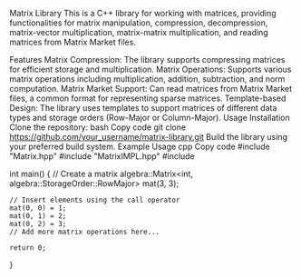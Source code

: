 Matrix Library
This is a C++ library for working with matrices, providing functionalities for matrix manipulation, compression, decompression, matrix-vector multiplication, matrix-matrix multiplication, and reading matrices from Matrix Market files.

Features
Matrix Compression: The library supports compressing matrices for efficient storage and multiplication.
Matrix Operations: Supports various matrix operations including multiplication, addition, subtraction, and norm computation.
Matrix Market Support: Can read matrices from Matrix Market files, a common format for representing sparse matrices.
Template-based Design: The library uses templates to support matrices of different data types and storage orders (Row-Major or Column-Major).
Usage
Installation
Clone the repository:
bash
Copy code
git clone https://github.com/your_username/matrix-library.git
Build the library using your preferred build system.
Example Usage
cpp
Copy code
#include "Matrix.hpp"
#include "MatrixIMPL.hpp"
#include <iostream>

int main() {
// Create a matrix
algebra::Matrix<int, algebra::StorageOrder::RowMajor> mat(3, 3);

    // Insert elements using the call operator
    mat(0, 0) = 1;
    mat(0, 1) = 2;
    mat(0, 2) = 3;
    // Add more matrix operations here...

    return 0;
}



